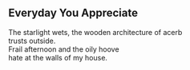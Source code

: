 Everyday You Appreciate
-----------------------
The starlight wets, the wooden architecture of acerb  
trusts outside.  
Frail afternoon and the oily hoove  
hate at the walls of my house.  
